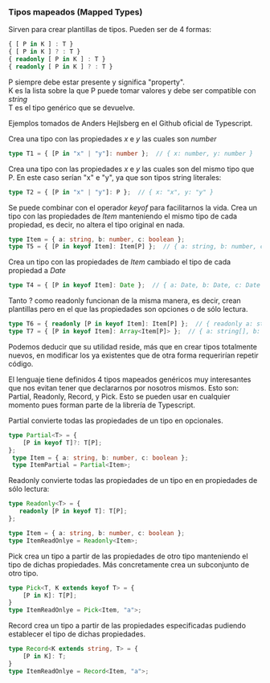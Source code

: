 ### Tipos mapeados \(Mapped Types\)

Sirven para crear plantillas de tipos. Pueden ser de 4 formas:

```ts
{ [ P in K ] : T }
{ [ P in K ] ? : T }
{ readonly [ P in K ] : T }
{ readonly [ P in K ] ? : T }
```

P siempre debe estar presente y significa "property".  
K es la lista sobre la que P puede tomar valores y debe ser compatible con _string_  
T es el tipo genérico que se devuelve.


Ejemplos tomados de Anders Hejlsberg en el Github oficial de Typescript.

Crea una tipo con las propiedades _x_ e _y_ las cuales son _number_
```ts
type T1 = { [P in "x" | "y"]: number };  // { x: number, y: number }
```

Crea una tipo con las propiedades _x_ e _y_ las cuales son del mismo tipo que P. En este caso serían "x" e "y", ya que son tipos string literales:

```ts
type T2 = { [P in "x" | "y"]: P };  // { x: "x", y: "y" }
```

Se puede combinar con el operador _keyof_ para facilitarnos la vida.
Crea un tipo con las propiedades de _Item_ manteniendo el mismo tipo de cada propiedad, es decir, no altera el tipo original en nada.

```ts
type Item = { a: string, b: number, c: boolean };
type T5 = { [P in keyof Item]: Item[P] };  // { a: string, b: number, c: boolean }
```

Crea un tipo con las propiedades de _Item_ cambiado el tipo de cada propiedad a _Date_

```ts
type T4 = { [P in keyof Item]: Date };  // { a: Date, b: Date, c: Date }

```
Tanto ? como readonly funcionan de la misma manera, es decir, crean plantillas pero en el que las propiedades son opciones o de sólo lectura.

```ts
type T6 = { readonly [P in keyof Item]: Item[P] };  // { readonly a: string, readonly b: number, readonly c: boolean }
type T7 = { [P in keyof Item]: Array<Item[P]> };  // { a: string[], b: number[], c: boolean[] }
```

Podemos deducir que su utilidad reside, más que en crear tipos totalmente nuevos, en modificar los ya existentes que de otra forma requerirían repetir código.

El lenguaje tiene definidos 4 tipos mapeados genéricos muy interesantes que nos evitan tener que declararnos por nosotros mismos. Esto son: Partial, Readonly, Record, y Pick. Esto se pueden usar en cualquier momento pues forman parte de la librería de Typescript.

Partial convierte todas las propiedades de un tipo en opcionales.

```ts
type Partial<T> = {
    [P in keyof T]?: T[P];
};
 type Item = { a: string, b: number, c: boolean };
 type ItemPartial = Partial<Item>; 
 ```
 
 Readonly convierte todas las propiedades de un tipo en en propiedades de sólo lectura:
 
 ```ts
 type Readonly<T> = {
    readonly [P in keyof T]: T[P];
};

type Item = { a: string, b: number, c: boolean };
type ItemReadOnlye = Readonly<Item>;
```

Pick crea un tipo a partir de las propiedades de otro tipo manteniendo el tipo de dichas propiedades. Más concretamente crea un subconjunto de otro tipo.

```ts
type Pick<T, K extends keyof T> = {
    [P in K]: T[P];
}
type ItemReadOnlye = Pick<Item, "a">;
```
Record crea un tipo a partir de las propiedades especificadas pudiendo establecer el tipo de dichas propiedades.

```ts
type Record<K extends string, T> = {
    [P in K]: T;
}
type ItemReadOnlye = Record<Item, "a">;

```



